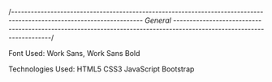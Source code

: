 /_----------------------------------------------------------------------------------------------------------------------
General
----------------------------------------------------------------------------------------------------------------------_/

Font Used: Work Sans, Work Sans Bold

Technologies Used:
HTML5
CSS3
JavaScript
Bootstrap
